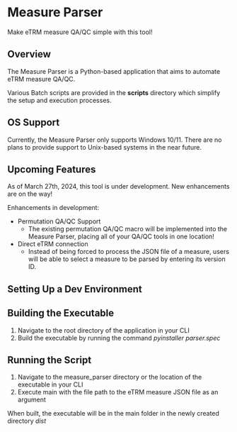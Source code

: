 # Measure Parser
Make eTRM measure QA/QC simple with this tool!

## Overview
The Measure Parser is a Python-based application that aims to automate eTRM measure QA/QC.

Various Batch scripts are provided in the **scripts** directory which simplify the setup and execution processes.

## OS Support
Currently, the Measure Parser only supports Windows 10/11. There are no plans to provide support to Unix-based systems in the near future.

## Upcoming Features
As of March 27th, 2024, this tool is under development. New enhancements are on the way!

Enhancements in development:
- Permutation QA/QC Support
  - The existing permutation QA/QC macro will be implemented into the Measure Parser, placing all of your QA/QC tools in one location!
- Direct eTRM connection
  - Instead of being forced to process the JSON file of a measure, users will be able to select a measure to be parsed by entering its version ID.

## Setting Up a Dev Environment


## Building the Executable
  1. Navigate to the root directory of the application in your CLI
  2. Build the executable by running the command *pyinstaller parser.spec*

## Running the Script
  1. Navigate to the measure_parser directory or the location of the executable in your CLI
  2. Execute main with the file path to the eTRM measure JSON file as an argument

When built, the executable will be in the main folder in the newly created directory *dist*
